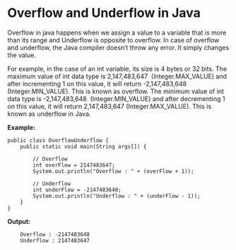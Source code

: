 # **Overflow and Underflow in Java**

Overflow in java happens when we assign a value to a variable that is more than its range and Underflow is opposite to overflow. In case of overflow and underflow, the Java compiler doesn’t throw any error. It simply changes the value.&nbsp;

For example, in the case of an int variable, its size is 4 bytes or 32 bits. The maximum value of int data type is 2,147,483,647  (Integer.MAX_VALUE) and after incrementing 1 on this value, it will return -2,147,483,648 (Integer.MIN_VALUE). This is known as overflow. The minimum value of int data type is -2,147,483,648  (Integer.MIN_VALUE) and after decrementing 1 on this value, it will return 2,147,483,647 (Integer.MAX_VALUE). This is known as underflow in Java.

**Example:**

    public class OverflowUnderflow {
        public static void main(String args[]) {
    
            // Overflow
            int overFlow = 2147483647;
            System.out.println("Overflow : " + (overFlow + 1));
    
            // Underflow
            int underFlow = -2147483648;
            System.out.println("Underflow : " + (underFlow - 1));
        }
    }

**Output:**
    
        Overflow : -2147483648
        Underflow : 2147483647